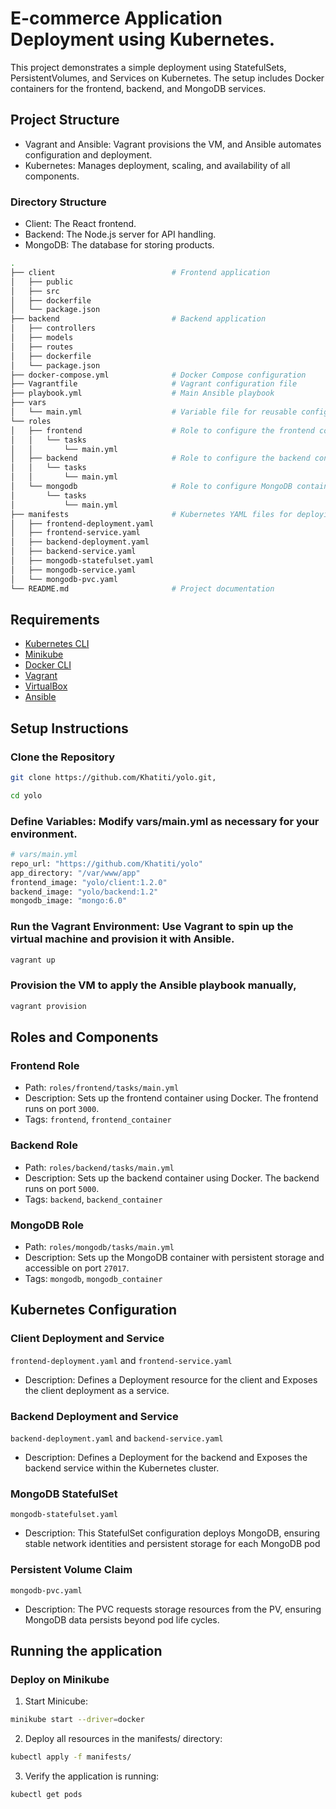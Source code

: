 # E-commerce Application Deployment using Kubernetes.

This project demonstrates a simple deployment using StatefulSets, PersistentVolumes, and Services on Kubernetes. The setup includes Docker containers for the frontend, backend, and MongoDB services.

## Project Structure

- Vagrant and Ansible: Vagrant provisions the VM, and Ansible automates configuration and deployment.
- Kubernetes: Manages deployment, scaling, and availability of all components.

### Directory Structure
- Client: The React frontend.
- Backend: The Node.js server for API handling.
- MongoDB: The database for storing products.

```bash
.
├── client                          # Frontend application 
│   ├── public
│   ├── src
│   ├── dockerfile
│   └── package.json
├── backend                         # Backend application 
│   ├── controllers
│   ├── models
│   ├── routes
│   ├── dockerfile
│   └── package.json
├── docker-compose.yml              # Docker Compose configuration
├── Vagrantfile                     # Vagrant configuration file
├── playbook.yml                    # Main Ansible playbook
├── vars
│   └── main.yml                    # Variable file for reusable configurations
└── roles
│   ├── frontend                    # Role to configure the frontend container
│   │   └── tasks
│   │       └── main.yml
│   ├── backend                     # Role to configure the backend container
│   │   └── tasks
│   │       └── main.yml
│   └── mongodb                     # Role to configure MongoDB container
│       └── tasks
│           └── main.yml
├── manifests                       # Kubernetes YAML files for deploying application components
│   ├── frontend-deployment.yaml
│   ├── frontend-service.yaml
│   ├── backend-deployment.yaml
│   ├── backend-service.yaml
│   ├── mongodb-statefulset.yaml
│   ├── mongodb-service.yaml
│   └── mongodb-pvc.yaml
└── README.md                       # Project documentation

```

## Requirements
- [Kubernetes CLI](https://kubernetes.io/docs/tasks/tools) 
- [Minikube](https://minikube.sigs.k8s.io/docs/start) 
- [Docker CLI](https://docs.docker.com/engine/install) 
- [Vagrant](https://www.vagrantup.com/downloads) 
- [VirtualBox](https://www.virtualbox.org/wiki/Downloads) 
- [Ansible](https://www.ansible.com/products/ansible) 

## Setup Instructions
### Clone the Repository

```bash
git clone https://github.com/Khatiti/yolo.git,

cd yolo 

```

### Define Variables: Modify vars/main.yml as necessary for your environment.
```bash
# vars/main.yml
repo_url: "https://github.com/Khatiti/yolo"
app_directory: "/var/www/app"
frontend_image: "yolo/client:1.2.0"
backend_image: "yolo/backend:1.2"
mongodb_image: "mongo:6.0"

```

### Run the Vagrant Environment: Use Vagrant to spin up the virtual machine and provision it with Ansible.

```bash
vagrant up

```

### Provision the VM to apply the Ansible playbook manually,

```bash
vagrant provision

```

## Roles and Components
### Frontend Role
- Path: `roles/frontend/tasks/main.yml`
- Description: Sets up the frontend container using Docker. The frontend runs on port `3000`.
- Tags: `frontend`, `frontend_container`


### Backend Role
- Path: `roles/backend/tasks/main.yml`
- Description: Sets up the backend container using Docker. The backend runs on port `5000`.
- Tags: `backend`, `backend_container`


### MongoDB Role
- Path: `roles/mongodb/tasks/main.yml`
- Description: Sets up the MongoDB container with persistent storage and accessible on port `27017`.
- Tags: `mongodb`, `mongodb_container`




## Kubernetes Configuration
### Client Deployment and Service 
`frontend-deployment.yaml` and `frontend-service.yaml`
- Description: Defines a Deployment resource for the client and Exposes the client deployment as a service.

### Backend Deployment and Service 
`backend-deployment.yaml` and `backend-service.yaml`
- Description: Defines a Deployment for the backend and Exposes the backend service within the Kubernetes cluster.

### MongoDB StatefulSet
`mongodb-statefulset.yaml`
- Description: This StatefulSet configuration deploys MongoDB, ensuring stable network identities and persistent storage for each MongoDB pod

### Persistent Volume Claim
`mongodb-pvc.yaml`
- Description: The PVC requests storage resources from the PV, ensuring MongoDB data persists beyond pod life cycles.




## Running the application
### Deploy on Minikube

1.  Start Minicube:
```bash
minikube start --driver=docker

```

2.  Deploy all resources in the manifests/ directory:
```bash
kubectl apply -f manifests/

```

3.  Verify the application is running:
```bash
kubectl get pods

```